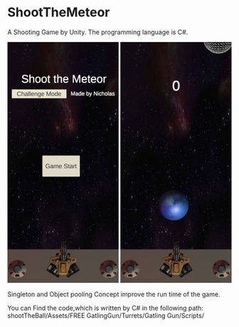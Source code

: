# ShootTheMeteor
A Shooting Game by Unity.
The programming language is  C#.

<div>
<img src="ShootTheMeteorInitialScreen.jpg" width="250">

<img src="ShootTheMeteorPlayingScreen.jpg" width="250">
</div>


Singleton and Object pooling Concept improve the run time of the game.


You can Find the code,which is written by C# in the following path: shootTheBall/Assets/FREE GatlingGun/Turrets/Gatling Gun/Scripts/
